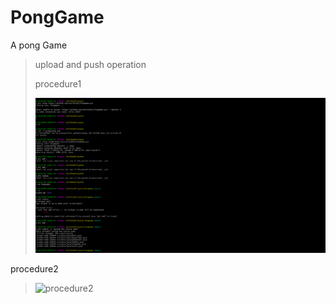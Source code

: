 # PongGame
A pong Game



> upload and push operation
>
> procedure1
>
> ![procedure1](\img\procedure1.png)

procedure2

> ![procedure2](D:\GithubProjects\PongGame\img\procedure2.png)